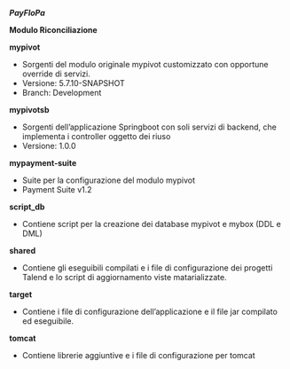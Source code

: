 ***PayFloPa***

**Modulo Riconciliazione**

        
**mypivot**
* Sorgenti del modulo originale mypivot customizzato con opportune override di servizi.
* Versione: 5.7.10-SNAPSHOT
* Branch: Development


**mypivotsb**
* Sorgenti dell’applicazione Springboot con soli servizi di backend, che implementa i controller oggetto dei riuso
* Versione: 1.0.0


**mypayment-suite**
* Suite per la configurazione del modulo mypivot
* Payment Suite v1.2


**script_db**
* Contiene script per la creazione dei database mypivot e mybox (DDL e DML)

**shared**
* Contiene gli eseguibili compilati e i file di configurazione dei progetti Talend e lo script di aggiornamento viste matarializzate.

**target**
* Contiene i file di configurazione dell’applicazione e il file jar compilato ed eseguibile.

**tomcat**
* Contiene librerie aggiuntive e i file di configurazione per tomcat